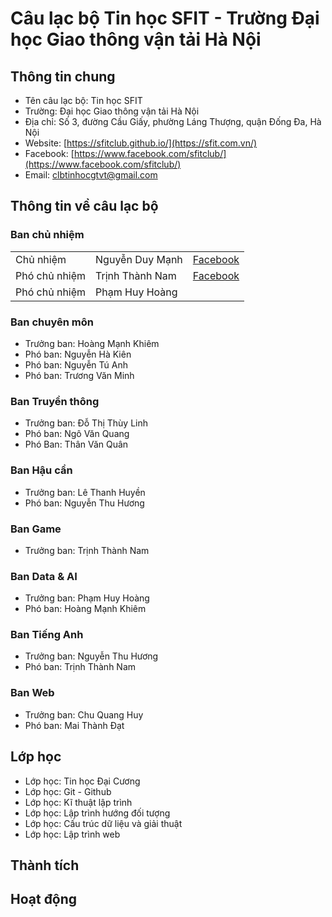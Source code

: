 # Câu lạc bộ Tin học SFIT - Trường Đại học Giao thông vận tải Hà Nội

## Thông tin chung 

- Tên câu lạc bộ: Tin học SFIT
- Trường: Đại học Giao thông vận tải Hà Nội
- Địa chỉ: Số 3, đường Cầu Giấy, phường Láng Thượng, quận Đống Đa, Hà Nội
- Website: [https://sfitclub.github.io/](https://sfit.com.vn/)
- Facebook: [https://www.facebook.com/sfitclub/](https://www.facebook.com/sfitclub/)
- Email: clbtinhocgtvt@gmail.com

## Thông tin về câu lạc bộ

### Ban chủ nhiệm

||||
|-|-|-|
|Chủ nhiệm| Nguyễn Duy Mạnh| [Facebook](https://www.facebook.com/manh.nguyenduy.37201901)|
|Phó chủ nhiệm|Trịnh Thành Nam|[Facebook](https://www.facebook.com/profile.php?id=61559188863257)|[Github](https://github.com/NamPhuThuy)|
|Phó chủ nhiệm|Phạm Huy Hoàng||

### Ban chuyên môn

- Trưởng ban: Hoàng Mạnh Khiêm
- Phó ban: Nguyễn Hà Kiên
- Phó ban: Nguyễn Tú Anh
- Phó ban: Trương Văn Minh

### Ban Truyền thông

- Trưởng ban: Đỗ Thị Thùy Linh
- Phó ban: Ngô Văn Quang
- Phó Ban: Thân Văn Quân

### Ban Hậu cần

- Trưởng ban: Lê Thanh Huyền
- Phó ban: Nguyễn Thu Hương

### Ban Game

- Trưởng ban: Trịnh Thành Nam

### Ban Data & AI

- Trưởng ban: Phạm Huy Hoàng
- Phó ban: Hoàng Mạnh Khiêm

### Ban Tiếng Anh

- Trưởng ban: Nguyễn Thu Hương
- Phó ban: Trịnh Thành Nam

### Ban Web

- Trưởng ban: Chu Quang Huy
- Phó ban: Mai Thành Đạt

## Lớp học

- Lớp học: Tin học Đại Cương
- Lớp học: Git - Github
- Lớp học: Kĩ thuật lập trình
- Lớp học: Lập trình hướng đối tượng
- Lớp học: Cấu trúc dữ liệu và giải thuật
- Lớp học: Lập trình web

## Thành tích


## Hoạt động


